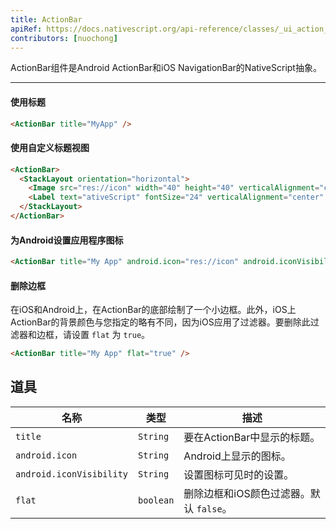 ```yaml
---
title: ActionBar
apiRef: https://docs.nativescript.org/api-reference/classes/_ui_action_bar_.actionbar
contributors: [nuochong]
---
```


ActionBar组件是Android ActionBar和iOS NavigationBar的NativeScript抽象。

---

#### 使用标题

```html
<ActionBar title="MyApp" />
```

#### 使用自定义标题视图

```html
<ActionBar>
  <StackLayout orientation="horizontal">
    <Image src="res://icon" width="40" height="40" verticalAlignment="center" />
    <Label text="ativeScript" fontSize="24" verticalAlignment="center" />
  </StackLayout>
</ActionBar>
```

#### 为Android设置应用程序图标

```html
<ActionBar title="My App" android.icon="res://icon" android.iconVisibility="always" />
```

#### 删除边框
在iOS和Android上，在ActionBar的底部绘制了一个小边框。此外，iOS上ActionBar的背景颜色与您指定的略有不同，因为iOS应用了过滤器。要删除此过滤器和边框，请设置 `flat` 为 `true`。

```html
<ActionBar title="My App" flat="true" />
```

## 道具

| 名称 | 类型 | 描述 |
|------|------|-------------|
| `title` | `String` | 要在ActionBar中显示的标题。
| `android.icon` | `String` | Android上显示的图标。
| `android.iconVisibility` | `String` | 设置图标可见时的设置。
| `flat` | `boolean` | 删除边框和iOS颜色过滤器。默认 `false`。
